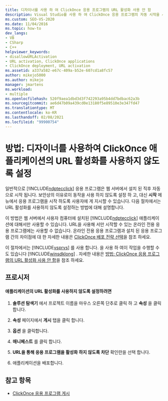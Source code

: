 ```yaml
---
title: 디자이너를 사용 하 여 ClickOnce 응용 프로그램의 URL 활성화 사용 안 함
description: Visual Studio를 사용 하 여 ClickOnce 응용 프로그램의 자동 시작을 사용 하지 않도록 설정 하 여 사용자가 시작 메뉴에서 응용 프로그램을 시작 해야 하는 방법에 대해 알아봅니다.
ms.custom: SEO-VS-2020
ms.date: 11/04/2016
ms.topic: how-to
dev_langs:
- VB
- CSharp
- C++
helpviewer_keywords:
- disallowURLActivation
- URL activation, ClickOnce applications
- ClickOnce deployment, URL activation
ms.assetid: a337a582-e67c-409a-b52e-607cd1a8fc57
author: mikejo5000
ms.author: mikejo
manager: jmartens
ms.workload:
- multiple
ms.openlocfilehash: 520f9aea1dbd3d3f742293a95b4dd7bdbac62a3b
ms.sourcegitcommit: ae6d47b09a439cd0e13180f5e89510e3e347fd47
ms.translationtype: MT
ms.contentlocale: ko-KR
ms.lasthandoff: 02/08/2021
ms.locfileid: "99900754"
---
```

# <a name="how-to-disable-url-activation-of-clickonce-applications-by-using-the-designer"></a>방법: 디자이너를 사용하여 ClickOnce 애플리케이션의 URL 활성화를 사용하지 않도록 설정
일반적으로 [!INCLUDE[ndptecclick](../deployment/includes/ndptecclick_md.md)] 응용 프로그램은 웹 서버에서 설치 된 직후 자동으로 시작 됩니다. 보안상의 이유로이 동작을 사용 하지 않도록 설정 하 고, 대신 **시작** 메뉴에서 응용 프로그램을 시작 하도록 사용자에 게 지시할 수 있습니다. 다음 절차에서는 URL 활성화를 사용하지 않도록 설정하는 방법에 대해 설명합니다.

 이 방법은 웹 서버에서 사용자 컴퓨터에 설치된 [!INCLUDE[ndptecclick](../deployment/includes/ndptecclick_md.md)] 애플리케이션에 대해서만 사용할 수 있습니다. URL을 사용해 서만 시작할 수 있는 온라인 전용 응용 프로그램에는 사용할 수 없습니다. 온라인 전용 응용 프로그램과 설치 된 응용 프로그램 간의 차이점에 대 한 자세한 내용은 [ClickOnce 배포 전략 선택](../deployment/choosing-a-clickonce-deployment-strategy.md)을 참조 하세요.

 이 절차에서는 [!INCLUDE[vsprvs](../code-quality/includes/vsprvs_md.md)] 를 사용 합니다. 을 사용 하 여이 작업을 수행할 수도 있습니다 [!INCLUDE[winsdklong](../deployment/includes/winsdklong_md.md)] . 자세한 내용은 [방법: ClickOnce 응용 프로그램의 URL 활성화 사용 안 함](../deployment/how-to-disable-url-activation-of-clickonce-applications.md)을 참조 하세요.

## <a name="procedure"></a>프로시저

#### <a name="to-disable-url-activation-for-your-application"></a>애플리케이션의 URL 활성화를 사용하지 않도록 설정하려면

1. **솔루션 탐색기** 에서 프로젝트 이름을 마우스 오른쪽 단추로 클릭 하 고 **속성** 을 클릭 합니다.

2. **속성** 페이지에서 **게시** 탭을 클릭 합니다.

3. **옵션** 을 클릭합니다.

4. **매니페스트** 를 클릭 합니다.

5. **URL을 통해 응용 프로그램을 활성화 하지 않도록 차단** 확인란을 선택 합니다.

6. 애플리케이션을 배포합니다.

## <a name="see-also"></a>참고 항목
- [ClickOnce 응용 프로그램 게시](../deployment/publishing-clickonce-applications.md)